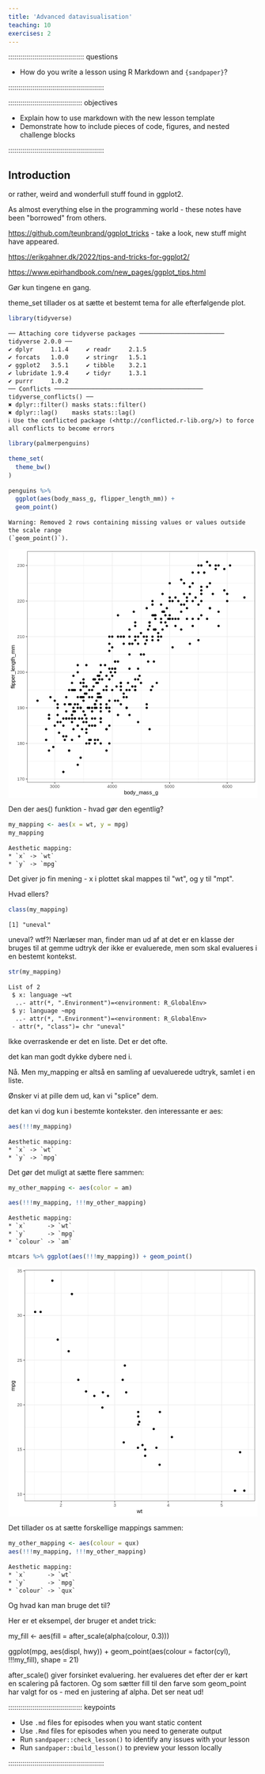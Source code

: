 ```yaml
---
title: 'Advanced datavisualisation'
teaching: 10
exercises: 2
---
```


:::::::::::::::::::::::::::::::::::::: questions 

- How do you write a lesson using R Markdown and `{sandpaper}`?

::::::::::::::::::::::::::::::::::::::::::::::::

::::::::::::::::::::::::::::::::::::: objectives

- Explain how to use markdown with the new lesson template
- Demonstrate how to include pieces of code, figures, and nested challenge blocks

::::::::::::::::::::::::::::::::::::::::::::::::

## Introduction
or rather, weird and wonderfull stuff found in ggplot2.

As almost everything else in the programming world - these notes have 
been "borrowed" from others. 

https://github.com/teunbrand/ggplot_tricks - take a look, new stuff might have
appeared.

https://erikgahner.dk/2022/tips-and-tricks-for-ggplot2/

https://www.epirhandbook.com/new_pages/ggplot_tips.html

Gør kun tingene en gang.

theme_set tillader os at sætte et bestemt tema for alle efterfølgende plot.


``` r
library(tidyverse)
```

``` output
── Attaching core tidyverse packages ──────────────────────── tidyverse 2.0.0 ──
✔ dplyr     1.1.4     ✔ readr     2.1.5
✔ forcats   1.0.0     ✔ stringr   1.5.1
✔ ggplot2   3.5.1     ✔ tibble    3.2.1
✔ lubridate 1.9.4     ✔ tidyr     1.3.1
✔ purrr     1.0.2     
── Conflicts ────────────────────────────────────────── tidyverse_conflicts() ──
✖ dplyr::filter() masks stats::filter()
✖ dplyr::lag()    masks stats::lag()
ℹ Use the conflicted package (<http://conflicted.r-lib.org/>) to force all conflicts to become errors
```

``` r
library(palmerpenguins)
```



``` r
theme_set(
  theme_bw()
)
```



``` r
penguins %>% 
  ggplot(aes(body_mass_g, flipper_length_mm)) +
  geom_point()
```

``` warning
Warning: Removed 2 rows containing missing values or values outside the scale range
(`geom_point()`).
```

<img src="fig/adv-dataviz-rendered-unnamed-chunk-3-1.png" style="display: block; margin: auto;" />

Den der aes() funktion - hvad gør den egentlig?


``` r
my_mapping <- aes(x = wt, y = mpg)
my_mapping
```

``` output
Aesthetic mapping: 
* `x` -> `wt`
* `y` -> `mpg`
```
Det giver jo fin mening - x i plottet skal mappes til "wt", og y til "mpt".

Hvad ellers?


``` r
class(my_mapping)
```

``` output
[1] "uneval"
```
uneval? wtf?! Nærlæser man, finder man ud af at det er en klasse der bruges til at 
gemme udtryk der ikke er evaluerede, men som skal evalueres i en bestemt kontekst.



``` r
str(my_mapping)
```

``` output
List of 2
 $ x: language ~wt
  ..- attr(*, ".Environment")=<environment: R_GlobalEnv> 
 $ y: language ~mpg
  ..- attr(*, ".Environment")=<environment: R_GlobalEnv> 
 - attr(*, "class")= chr "uneval"
```
Ikke overraskende er det en liste. Det er det ofte.

det kan man godt dykke dybere ned i.

Nå. Men my_mapping er altså en samling af uevaluerede udtryk, samlet i en 
liste.

Ønsker vi at pille dem ud, kan vi "splice" dem. 

det kan vi dog kun i bestemte kontekster. den interessante er aes:


``` r
aes(!!!my_mapping)
```

``` output
Aesthetic mapping: 
* `x` -> `wt`
* `y` -> `mpg`
```
Det gør det muligt at sætte flere sammen:


``` r
my_other_mapping <- aes(color = am)
```


``` r
aes(!!!my_mapping, !!!my_other_mapping)
```

``` output
Aesthetic mapping: 
* `x`      -> `wt`
* `y`      -> `mpg`
* `colour` -> `am`
```



``` r
mtcars %>% ggplot(aes(!!!my_mapping)) + geom_point()
```

<img src="fig/adv-dataviz-rendered-unnamed-chunk-10-1.png" style="display: block; margin: auto;" />


Det tillader os at sætte forskellige mappings sammen:


``` r
my_other_mapping <- aes(colour = qux)
aes(!!!my_mapping, !!!my_other_mapping) 
```

``` output
Aesthetic mapping: 
* `x`      -> `wt`
* `y`      -> `mpg`
* `colour` -> `qux`
```

Og hvad kan man bruge det til?

Her er et eksempel, der bruger et andet trick:


my_fill <- aes(fill = after_scale(alpha(colour, 0.3)))

ggplot(mpg, aes(displ, hwy)) +
  geom_point(aes(colour = factor(cyl), !!!my_fill), shape = 21)
  
  
after_scale() giver forsinket evaluering. her evalueres det efter der er 
kørt en scalering på factoren. Og som sætter fill til den farve som
geom_point har valgt for os - med en justering af alpha. Det ser neat ud!


  
::::::::::::::::::::::::::::::::::::: keypoints 

- Use `.md` files for episodes when you want static content
- Use `.Rmd` files for episodes when you need to generate output
- Run `sandpaper::check_lesson()` to identify any issues with your lesson
- Run `sandpaper::build_lesson()` to preview your lesson locally

::::::::::::::::::::::::::::::::::::::::::::::::

